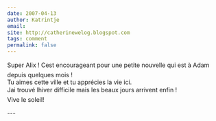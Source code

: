 ```yaml
---
date: 2007-04-13
author: Katrintje
email: 
site: http://catherinewelog.blogspot.com
tags: comment
permalink: false
---
```


<p>Super Alix ! Cest encourageant pour une petite nouvelle qui est à Adam depuis quelques mois !<br />
Tu aimes cette ville et tu apprécies la vie ici.<br />
Jai trouvé lhiver difficile mais les beaux jours arrivent enfin !<br />
Vive le soleil!</p>
---